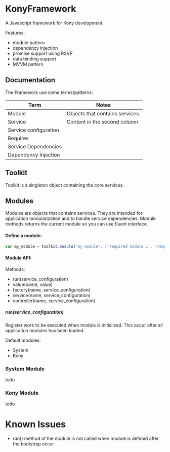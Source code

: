 # KonyFramework

A Javascript framework for Kony development.

Features:
- module pattern
- dependency injection
- promise support using RSVP
- data binding support
- MVVM pattern


## Documentation

The Framework use some terms/patterns:

Term | Notes
--- | ---
Module | Objects that contains services.
Service | Content in the second column
Service configuration |
Requires |
Service Dependencies |
Dependency Injection |



## Toolkit
Toolkit is a singleton object containing the core services.

## Modules

Modules are objects that contains services. They are intended for application modularization and to handle service dependencies. Module methods returns the current module so you can use fluent interface.

#### Define a module:

```javascript
var my_module = toolkit.module('my module', ['required module 1', 'required module 2']);
```

#### Module API:

Methods:
- run(service_configuration)
- value(name, value)
- factory(name, service_configuration)
- service(name, service_configuration)
- controller(name, service_configuration)

##### run(service_configuration)
Register work to be executed when module is initialized. This occur after all application modules has been loaded.



Default modules:
- System
- Kony

### System Module
todo

### Kony Module
todo



# Known Issues
- run() method of the module is not called when module is defined after the bootstrap occur
